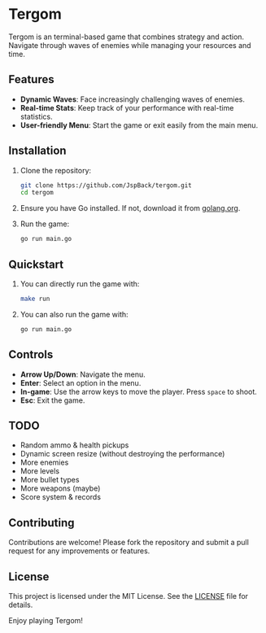 # Tergom

Tergom is an terminal-based game that combines strategy and action. Navigate through waves of enemies while managing your resources and time.

## Features

- **Dynamic Waves**: Face increasingly challenging waves of enemies.
- **Real-time Stats**: Keep track of your performance with real-time statistics.
- **User-friendly Menu**: Start the game or exit easily from the main menu.

## Installation

1. Clone the repository:

   ```bash
   git clone https://github.com/JspBack/tergom.git
   cd tergom
   ```

2. Ensure you have Go installed. If not, download it from [golang.org](https://golang.org/dl/).

3. Run the game:
   ```bash
   go run main.go
   ```

## Quickstart

1. You can directly run the game with:

   ```bash
   make run
   ```

2. You can also run the game with:
   ```bash
   go run main.go
   ```

## Controls

- **Arrow Up/Down**: Navigate the menu.
- **Enter**: Select an option in the menu.
- **In-game**: Use the arrow keys to move the player. Press `space` to shoot.
- **Esc**: Exit the game.

## TODO

- Random ammo & health pickups
- Dynamic screen resize (without destroying the performance)
- More enemies
- More levels
- More bullet types
- More weapons (maybe)
- Score system & records

## Contributing

Contributions are welcome! Please fork the repository and submit a pull request for any improvements or features.

## License

This project is licensed under the MIT License. See the [LICENSE](LICENSE) file for details.

Enjoy playing Tergom!
